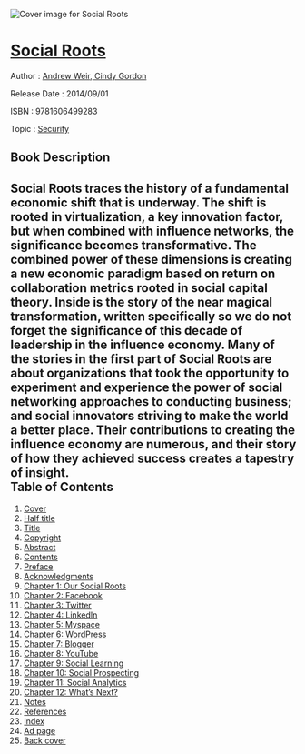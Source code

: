 ![Cover image for Social Roots](https://imgdetail.ebookreading.net/cover/cover/security/EB9781606499283.jpg)

[Social Roots](https://ebookreading.net/view/book/Social+Roots-EB9781606499283_1.html "Social Roots")
====================================================================================================================

Author : [Andrew Weir](https://ebookreading.net/search/author/Andrew+Weir),[ Cindy Gordon](https://ebookreading.net/search/author/+Cindy+Gordon)

Release Date : 2014/09/01

ISBN : 9781606499283

Topic : [Security](https://ebookreading.net/search/category/security)

Book Description
-----------------

Social Roots traces the history of a fundamental economic shift that is underway. The shift is rooted in virtualization, a key innovation factor, but when combined with influence networks, the significance becomes transformative. The combined power of these dimensions is creating a new economic paradigm based on return on collaboration metrics rooted in social capital theory. Inside is the story of the near magical transformation, written specifically so we do not forget the significance of this decade of leadership in the influence economy. Many of the stories in the first part of Social Roots are about organizations that took the opportunity to experiment and experience the power of social networking approaches to conducting business; and social innovators striving to make the world a better place. Their contributions to creating the influence economy are numerous, and their story of how they achieved success creates a tapestry of insight.              
Table of Contents
-----------------

1. [Cover](https://ebookreading.net/view/book/Social+Roots-EB9781606499283_1.html)
1. [Half title](https://ebookreading.net/view/book/Social+Roots-EB9781606499283_2.html)
1. [Title](https://ebookreading.net/view/book/Social+Roots-EB9781606499283_3.html)
1. [Copyright](https://ebookreading.net/view/book/Social+Roots-EB9781606499283_4.html)
1. [Abstract](https://ebookreading.net/view/book/Social+Roots-EB9781606499283_5.html)
1. [Contents](https://ebookreading.net/view/book/Social+Roots-EB9781606499283_6.html)
1. [Preface](https://ebookreading.net/view/book/Social+Roots-EB9781606499283_7.html)
1. [Acknowledgments](https://ebookreading.net/view/book/Social+Roots-EB9781606499283_8.html)
1. [Chapter 1: Our Social Roots](https://ebookreading.net/view/book/Social+Roots-EB9781606499283_9.html)
1. [Chapter 2: Facebook](https://ebookreading.net/view/book/Social+Roots-EB9781606499283_10.html)
1. [Chapter 3: Twitter](https://ebookreading.net/view/book/Social+Roots-EB9781606499283_11.html)
1. [Chapter 4: LinkedIn](https://ebookreading.net/view/book/Social+Roots-EB9781606499283_12.html)
1. [Chapter 5: Myspace](https://ebookreading.net/view/book/Social+Roots-EB9781606499283_13.html)
1. [Chapter 6: WordPress](https://ebookreading.net/view/book/Social+Roots-EB9781606499283_14.html)
1. [Chapter 7: Blogger](https://ebookreading.net/view/book/Social+Roots-EB9781606499283_15.html)
1. [Chapter 8: YouTube](https://ebookreading.net/view/book/Social+Roots-EB9781606499283_16.html)
1. [Chapter 9: Social Learning](https://ebookreading.net/view/book/Social+Roots-EB9781606499283_17.html)
1. [Chapter 10: Social Prospecting](https://ebookreading.net/view/book/Social+Roots-EB9781606499283_18.html)
1. [Chapter 11: Social Analytics](https://ebookreading.net/view/book/Social+Roots-EB9781606499283_19.html)
1. [Chapter 12: What’s Next?](https://ebookreading.net/view/book/Social+Roots-EB9781606499283_21.html)
1. [Notes](https://ebookreading.net/view/book/Social+Roots-EB9781606499283_22.html)
1. [References](https://ebookreading.net/view/book/Social+Roots-EB9781606499283_23.html)
1. [Index](https://ebookreading.net/view/book/Social+Roots-EB9781606499283_24.html)
1. [Ad page](https://ebookreading.net/view/book/Social+Roots-EB9781606499283_25.html)
1. [Back cover](https://ebookreading.net/view/book/Social+Roots-EB9781606499283_0.html)
